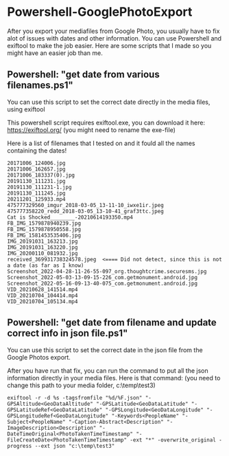# Powershell-GooglePhotoExport
After you export your mediafiles from Google Photo, you usually have to fix alot of issues with dates and other information. You can use Powershell and exiftool to make the job easier.
Here are some scripts that I made so you might have an easier job than me.


## Powershell:  "get date from various filenames.ps1"


You can use this script to set the correct date directly in the media files, using exiftool

This powershell script requires exiftool.exe, you can download it here:
https://exiftool.org/ (you might need to rename the exe-file)

Here is a list of filenames that I tested on and it fould all the names containing the dates!
```
20171006_124006.jpg
20171006_162657.jpg
20171006_183337(0).jpg
20191130_111231.jpg
20191130_111231-1.jpg
20191130_111245.jpg
20211201_125933.mp4
475777329560_imgur_2018-03-05_13-11-10_iwxe1ir.jpeg
475777358220_redd_2018-03-05_13-10-41_graf3ttc.jpeg
Cat is Shocked________-20210614193350.mp4
FB_IMG_1579878940239.jpg
FB_IMG_1579878950558.jpg
FB_IMG_1581453535406.jpg
IMG_20191031_163213.jpg
IMG_20191031_163220.jpg
IMG_20200110_081932.jpg
received_369931738324578.jpeg  <==== Did not detect, since this is not a date (as far as I know)
Screenshot_2022-04-28-11-26-55-097_org.thoughtcrime.securesms.jpg
Screenshot_2022-05-03-13-09-15-226_com.getmonument.android.jpg
Screenshot_2022-05-16-09-13-40-075_com.getmonument.android.jpg
VID_20210628_141514.mp4
VID_20210704_104414.mp4
VID_20210704_105134.mp4
```


## Powershell:  "get date from filename and update correct info in json file.ps1"


You can use this script to set the correct date in the json file from the Google Photos export.



After you have run that fix, you can run the command to put all the json information directly in your media files.
Here is that command: (you need to change this path to your media folder, c:\temp\test3)
```
exiftool -r -d %s -tagsfromfile "%d/%F.json" "-GPSAltitude<GeoDataAltitude" "-GPSLatitude<GeoDataLatitude" "-GPSLatitudeRef<GeoDataLatitude" "-GPSLongitude<GeoDataLongitude" "-GPSLongitudeRef<GeoDataLongitude" "-Keywords<PeopleName" "-Subject<PeopleName" "-Caption-Abstract<Description" "-ImageDescription<Description" "-DateTimeOriginal<PhotoTakenTimeTimestamp" "-FileCreateDate<PhotoTakenTimeTimestamp" -ext "*" -overwrite_original -progress --ext json "c:\temp\test3"
```



